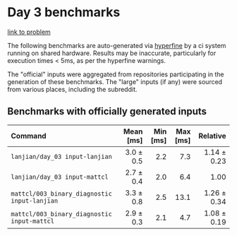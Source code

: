 # Day 3 benchmarks

[link to problem](http://adventofcode.com/2021/day/3)

The following benchmarks are auto-generated via [hyperfine](https://github.com/sharkdp/hyperfine) by a ci system running on shared hardware. Results may be inaccurate, particularly for execution times < 5ms, as per the hyperfine warnings.

The "official" inputs were aggregated from repositories participating in the generation of these benchmarks. The "large" inputs (if any) were sourced from various places, including the subreddit.

## Benchmarks with officially generated inputs
| Command | Mean [ms] | Min [ms] | Max [ms] | Relative |
|:---|---:|---:|---:|---:|
| `lanjian/day_03 input-lanjian` | 3.0 ± 0.5 | 2.2 | 7.3 | 1.14 ± 0.23 |
| `lanjian/day_03 input-mattcl` | 2.7 ± 0.4 | 2.0 | 6.4 | 1.00 |
| `mattcl/003_binary_diagnostic input-lanjian` | 3.3 ± 0.8 | 2.5 | 13.1 | 1.26 ± 0.34 |
| `mattcl/003_binary_diagnostic input-mattcl` | 2.9 ± 0.3 | 2.1 | 4.7 | 1.08 ± 0.19 |
